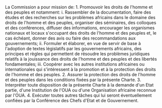 La Commission a pour mission de:
1\. Promouvoir les droits de l'homme et des peuples et notamment:
i\. Rassembler de la documentation, faire des études et des recherches
sur les problèmes africains dans le domaine des droits de l'homme et
des peuples, organiser des séminaires, des colloques et des
conférences, diffuser des informations, encourager les organismes
nationaux et locaux s'occupant des droits de l'homme et des peuples
et, le cas échéant, donner des avis ou faire des recommandations aux
gouvernements;
ii\. Formuler et élaborer, en vue de servir de base à l'adoption de
textes législatifs par les gouvernements africains, des principes et
règles qui permettent de résoudre les problèmes juridiques relatifs à
la jouissance des droits de l'homme et des peuples et des libertés
fondamentales;
iii\. Coopérer avec les autres institutions africaines ou
internationales qui s'intéressent à la promotion et à la protection
des droits de l'homme et des peuples.
2\. Assurer la protection des droits de l'homme et des peuples dans
les conditions fixées par la présente Charte.
3\. Interpréter toute disposition de la présente Charte à la demande
d'un Etat partie, d'une Institution de l'OUA ou d'une Organisation
africaine reconnue par l'OUA.
4\. Exécuter toutes autres tâches qui lui seront éventuellement
confiées par la Conférence des Chefs d'Etat et de Gouvernement.